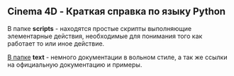## Cinema 4D - Краткая справка по языку Python
В папке **scripts** - находятся простые скрипты выполняющие элементарные действия, необходимые для понимания того как работает то или иное действие.

[В папке][1] **text** - немного документации в вольном стиле, а так же ссылки на официальную документацию и примеры.

[1]: text/README.md "README"